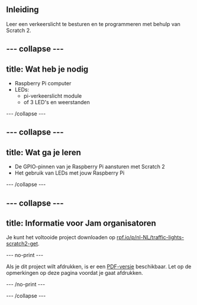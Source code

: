 ## Inleiding

Leer een verkeerslicht te besturen en te programmeren met behulp van Scratch 2.

--- collapse ---
---
title: Wat heb je nodig
---

- Raspberry Pi computer
- LEDs: 
    - pi-verkeerslicht module
    - of 3 LED's en weerstanden

--- /collapse ---

--- collapse ---
---
title: Wat ga je leren
---

- De GPIO-pinnen van je Raspberry Pi aansturen met Scratch 2
- Het gebruik van LEDs met jouw Raspberry Pi

--- /collapse ---

--- collapse ---
---
title: Informatie voor Jam organisatoren
---

Je kunt het voltooide project downloaden op [rpf.io/p/nl-NL/traffic-lights-scratch2-get](https://rpf.io/p/nl-NL/traffic-lights-scratch2-get).

--- no-print ---

Als je dit project wilt afdrukken, is er een [PDF-versie](https://github.com/raspberrypilearning/jam-worksheets/raw/master/pdf/Traffic-Lights-Scratch2.pdf) beschikbaar. Let op de opmerkingen op deze pagina voordat je gaat afdrukken.

--- /no-print ---

--- /collapse ---